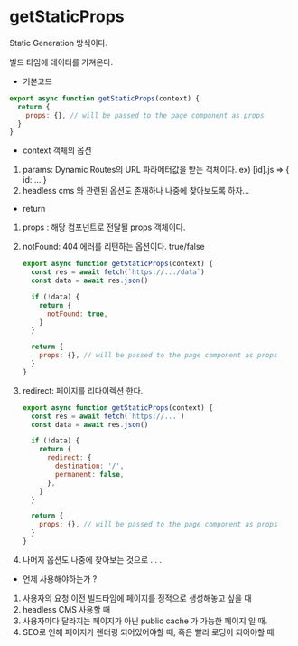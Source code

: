 # getStaticProps

Static Generation 방식이다.

빌드 타임에 데이터를 가져온다.

- 기본코드

```jsx
export async function getStaticProps(context) {
  return {
    props: {}, // will be passed to the page component as props
  }
}
```

- context 객체의 옵션
1. params: Dynamic Routes의 URL 파라메터값을 받는 객체이다. ex) [id].js  ⇒ { id: ... }
2. headless cms 와 관련된 옵션도 존재하나 나중에 찾아보도록 하자...
- return
1. props : 해당 컴포넌트로 전달될 props 객체이다.
2. notFound: 404 에러를 리턴하는 옵션이다.  true/false

    ```jsx
    export async function getStaticProps(context) {
      const res = await fetch(`https://.../data`)
      const data = await res.json()

      if (!data) {
        return {
          notFound: true,
        }
      }

      return {
        props: {}, // will be passed to the page component as props
      }
    }
    ```

3. redirect: 페이지를 리다이렉션 한다. 

    ```jsx
    export async function getStaticProps(context) {
      const res = await fetch(`https://...`)
      const data = await res.json()

      if (!data) {
        return {
          redirect: {
            destination: '/',
            permanent: false,
          },
        }
      }

      return {
        props: {}, // will be passed to the page component as props
      }
    }
    ```

4. 나머지 옵션도 나중에 찾아보는 것으로 . . .

- 언제 사용해야하는가 ?
1. 사용자의 요청 이전 빌드타임에 페이지를 정적으로 생성해놓고 싶을 때
2. headless CMS 사용할 때
3. 사용자마다 달라지는 페이지가 아닌 public cache 가 가능한 페이지 일 때.
4. SEO로 인해 페이지가 렌더링 되어있어야할 때, 혹은 빨리 로딩이 되어야할 때